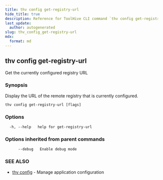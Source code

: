 ```yaml
---
title: thv config get-registry-url
hide_title: true
description: Reference for ToolHive CLI command `thv config get-registry-url`
last_update:
  author: autogenerated
slug: thv_config_get-registry-url
mdx:
  format: md
---
```


## thv config get-registry-url

Get the currently configured registry URL

### Synopsis

Display the URL of the remote registry that is currently configured.

```
thv config get-registry-url [flags]
```

### Options

```
  -h, --help   help for get-registry-url
```

### Options inherited from parent commands

```
      --debug   Enable debug mode
```

### SEE ALSO

* [thv config](thv_config.md)	 - Manage application configuration

